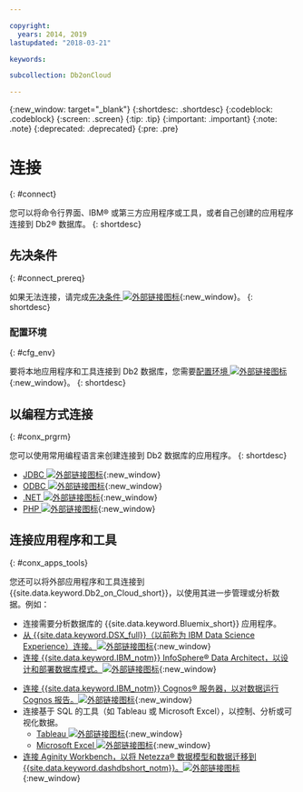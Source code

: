```yaml
---

copyright:
  years: 2014, 2019
lastupdated: "2018-03-21"

keywords: 

subcollection: Db2onCloud

---
```


<!-- Attribute definitions --> 
{:new_window: target="_blank"}
{:shortdesc: .shortdesc}
{:codeblock: .codeblock}
{:screen: .screen}
{:tip: .tip}
{:important: .important}
{:note: .note}
{:deprecated: .deprecated}
{:pre: .pre}

# 连接
{: #connect}

您可以将命令行界面、IBM® 或第三方应用程序或工具，或者自己创建的应用程序连接到 Db2® 数据库。
{: shortdesc}

## 先决条件
{: #connect_prereq}

如果无法连接，请完成[先决条件 ![外部链接图标](../../icons/launch-glyph.svg "外部链接图标")](https://www.ibm.com/support/knowledgecenter/SS6NHC/com.ibm.swg.im.dashdb.doc/connecting/connecting_applications_to_dashdb_database.html){:new_window}。
{: shortdesc}

### 配置环境
{: #cfg_env}

要将本地应用程序和工具连接到 Db2 数据库，您需要[配置环境 ![外部链接图标](../../icons/launch-glyph.svg "外部链接图标")](https://www.ibm.com/support/knowledgecenter/SS6NHC/com.ibm.swg.im.dashdb.doc/connecting/connect_driver_package_config.html){:new_window}。
{: shortdesc}

## 以编程方式连接
{: #conx_prgrm}

您可以使用常用编程语言来创建连接到 Db2 数据库的应用程序。
{: shortdesc}

<!--* [Java ![External link icon](../../icons/launch-glyph.svg "External link icon"){}{:new_window} -->
* [JDBC ![外部链接图标](../../icons/launch-glyph.svg "外部链接图标")](https://www.ibm.com/support/knowledgecenter/SS6NHC/com.ibm.swg.im.dashdb.doc/connecting/connect_connecting_jdbc_applications.html){:new_window}
* [ODBC ![外部链接图标](../../icons/launch-glyph.svg "外部链接图标")](https://www.ibm.com/support/knowledgecenter/SS6NHC/com.ibm.swg.im.dashdb.doc/connecting/connect_connecting_cli_and_odbc_applications.html){:new_window}
* [.NET ![外部链接图标](../../icons/launch-glyph.svg "外部链接图标")](https://www.ibm.com/support/knowledgecenter/SS6NHC/com.ibm.swg.im.dashdb.doc/connecting/connect_connecting__net_applications.html){:new_window}
* [PHP ![外部链接图标](../../icons/launch-glyph.svg "外部链接图标")](https://www.ibm.com/support/knowledgecenter/SS6NHC/com.ibm.swg.im.dashdb.doc/connecting/connect_connecting_php.html){:new_window}

## 连接应用程序和工具
{: #conx_apps_tools}

您还可以将外部应用程序和工具连接到 {{site.data.keyword.Db2_on_Cloud_short}}，以使用其进一步管理或分析数据。例如：
   * 连接需要分析数据库的 {{site.data.keyword.Bluemix_short}} 应用程序。
   * [从 {{site.data.keyword.DSX_full}}（以前称为 IBM Data Science Experience）连接。![外部链接图标](../../icons/launch-glyph.svg "外部链接图标")](https://datascience.ibm.com/docs/content/manage-data/create-conn.html?context=analytics&linkInPage=true){:new_window}
   * [连接 {{site.data.keyword.IBM_notm}} InfoSphere® Data Architect，以设计和部署数据库模式。![外部链接图标](../../icons/launch-glyph.svg "外部链接图标")](https://www.ibm.com/support/knowledgecenter/SS6NHC/com.ibm.swg.im.dashdb.doc/connecting/connect_connecting_ibm_data_architect.html){:new_window}
<!--   * Connect Esri ArcGIS to perform geospatial analytics and map publishing with your data. -->
   * [连接 {{site.data.keyword.IBM_notm}} Cognos® 服务器，以对数据运行 Cognos 报告。![外部链接图标](../../icons/launch-glyph.svg "外部链接图标")](https://www.ibm.com/support/knowledgecenter/SS6NHC/com.ibm.swg.im.dashdb.doc/connecting/connect_connecting_cognos.html){:new_window}
   * 连接基于 SQL 的工具（如 Tableau 或 Microsoft Excel），以控制、分析或可视化数据。 
       * [Tableau ![外部链接图标](../../icons/launch-glyph.svg "外部链接图标")](https://www.ibm.com/support/knowledgecenter/SS6NHC/com.ibm.swg.im.dashdb.doc/connecting/connect_connecting_tableau.html){:new_window}
       * [Microsoft Excel ![外部链接图标](../../icons/launch-glyph.svg "外部链接图标")](https://www.ibm.com/support/knowledgecenter/SS6NHC/com.ibm.swg.im.dashdb.doc/connecting/connect_connecting_excel.html){:new_window}
   * [连接 Aginity Workbench，以将 Netezza® 数据模型和数据迁移到 {{site.data.keyword.dashdbshort_notm}}。![外部链接图标](../../icons/launch-glyph.svg "外部链接图标")](https://www.ibm.com/support/knowledgecenter/SS6NHC/com.ibm.swg.im.dashdb.doc/connecting/connect_connecting_aginity.html){:new_window}
